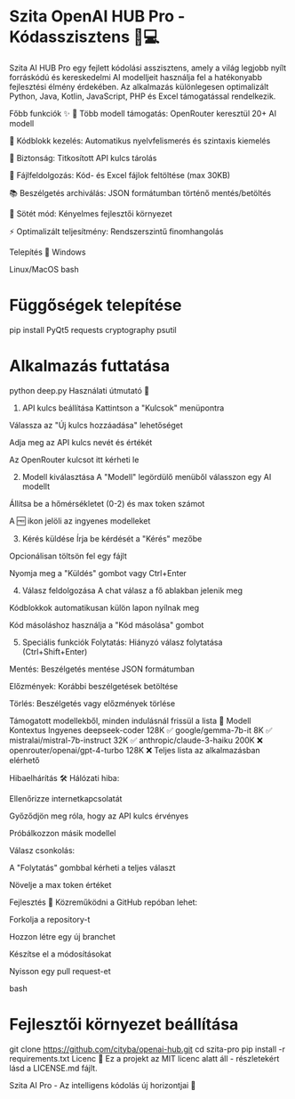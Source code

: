 # Szita OpenAI HUB Pro - Kódasszisztens 🤖💻
 
Szita AI HUB Pro egy fejlett kódolási asszisztens, amely a világ legjobb nyílt forráskódú és kereskedelmi AI modelljeit használja fel a hatékonyabb fejlesztési élmény érdekében. Az alkalmazás különlegesen optimalizált Python, Java, Kotlin, JavaScript, PHP és Excel támogatással rendelkezik.

Főbb funkciók ✨
🧠 Több modell támogatás: OpenRouter keresztül 20+ AI modell

💾 Kódblokk kezelés: Automatikus nyelvfelismerés és szintaxis kiemelés

🔐 Biztonság: Titkosított API kulcs tárolás

📁 Fájlfeldolgozás: Kód- és Excel fájlok feltöltése (max 30KB)

📚 Beszélgetés archiválás: JSON formátumban történő mentés/betöltés

🎨 Sötét mód: Kényelmes fejlesztői környezet

⚡ Optimalizált teljesítmény: Rendszerszintű finomhangolás

Telepítés 🚀
Windows
 

Linux/MacOS
bash
# Függőségek telepítése
pip install PyQt5 requests cryptography psutil

# Alkalmazás futtatása
python deep.py
Használati útmutató 📖
1. API kulcs beállítása
Kattintson a "Kulcsok" menüpontra

Válassza az "Új kulcs hozzáadása" lehetőséget

Adja meg az API kulcs nevét és értékét

Az OpenRouter kulcsot itt kérheti le

2. Modell kiválasztása
A "Modell" legördülő menüből válasszon egy AI modellt

Állítsa be a hőmérsékletet (0-2) és max token számot

A 🆓 ikon jelöli az ingyenes modelleket

3. Kérés küldése
Írja be kérdését a "Kérés" mezőbe

Opcionálisan töltsön fel egy fájlt

Nyomja meg a "Küldés" gombot vagy Ctrl+Enter

4. Válasz feldolgozása
A chat válasz a fő ablakban jelenik meg

Kódblokkok automatikusan külön lapon nyílnak meg

Kód másoláshoz használja a "Kód másolása" gombot

5. Speciális funkciók
Folytatás: Hiányzó válasz folytatása (Ctrl+Shift+Enter)

Mentés: Beszélgetés mentése JSON formátumban

Előzmények: Korábbi beszélgetések betöltése

Törlés: Beszélgetés vagy előzmények törlése

Támogatott modellekből, minden indulásnál frissül a lista 🧠
Modell	Kontextus	Ingyenes
deepseek-coder	128K	✅
google/gemma-7b-it	8K	✅
mistralai/mistral-7b-instruct	32K	✅
anthropic/claude-3-haiku	200K	❌
openrouter/openai/gpt-4-turbo	128K	❌
Teljes lista az alkalmazásban elérhető

Hibaelhárítás 🛠️
Hálózati hiba:

Ellenőrizze internetkapcsolatát

Győződjön meg róla, hogy az API kulcs érvényes

Próbálkozzon másik modellel
 

Válasz csonkolás:

A "Folytatás" gombbal kérheti a teljes választ

Növelje a max token értéket

Fejlesztés 🤝
Közreműködni a GitHub repóban lehet:

Forkolja a repository-t

Hozzon létre egy új branchet

Készítse el a módosításokat

Nyisson egy pull request-et

bash
# Fejlesztői környezet beállítása
git clone https://github.com/cityba/openai-hub.git
cd szita-pro
pip install -r requirements.txt
Licenc 📜
Ez a projekt az MIT licenc alatt áll - részletekért lásd a LICENSE.md fájlt.

Szita AI Pro - Az intelligens kódolás új horizontjai 🚀
